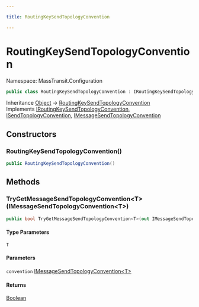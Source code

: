 ```yaml
---

title: RoutingKeySendTopologyConvention

---
```


# RoutingKeySendTopologyConvention

Namespace: MassTransit.Configuration

```csharp
public class RoutingKeySendTopologyConvention : IRoutingKeySendTopologyConvention, ISendTopologyConvention, IMessageSendTopologyConvention
```

Inheritance [Object](https://learn.microsoft.com/en-us/dotnet/api/system.object) → [RoutingKeySendTopologyConvention](../masstransit-configuration/routingkeysendtopologyconvention)<br/>
Implements [IRoutingKeySendTopologyConvention](../masstransit-configuration/iroutingkeysendtopologyconvention), [ISendTopologyConvention](../../masstransit-abstractions/masstransit-configuration/isendtopologyconvention), [IMessageSendTopologyConvention](../../masstransit-abstractions/masstransit-configuration/imessagesendtopologyconvention)

## Constructors

### **RoutingKeySendTopologyConvention()**

```csharp
public RoutingKeySendTopologyConvention()
```

## Methods

### **TryGetMessageSendTopologyConvention\<T\>(IMessageSendTopologyConvention\<T\>)**

```csharp
public bool TryGetMessageSendTopologyConvention<T>(out IMessageSendTopologyConvention<T> convention)
```

#### Type Parameters

`T`<br/>

#### Parameters

`convention` [IMessageSendTopologyConvention\<T\>](../../masstransit-abstractions/masstransit-configuration/imessagesendtopologyconvention-1)<br/>

#### Returns

[Boolean](https://learn.microsoft.com/en-us/dotnet/api/system.boolean)<br/>
